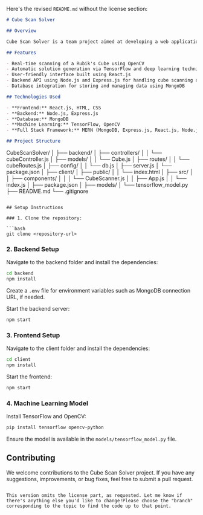 Here's the revised `README.md` without the license section:

```md
# Cube Scan Solver

## Overview

Cube Scan Solver is a team project aimed at developing a web application that scans a Rubik's Cube, processes the image, and generates an optimal solution using deep learning and machine learning techniques. The application integrates machine learning models to analyze cube patterns and provides efficient solutions. It also features real-time scanning and an easy-to-use interface.

## Features

- Real-time scanning of a Rubik's Cube using OpenCV
- Automatic solution generation via TensorFlow and deep learning techniques
- User-friendly interface built using React.js
- Backend API using Node.js and Express.js for handling cube scanning and solution requests
- Database integration for storing and managing data using MongoDB

## Technologies Used

- **Frontend:** React.js, HTML, CSS
- **Backend:** Node.js, Express.js
- **Database:** MongoDB
- **Machine Learning:** TensorFlow, OpenCV
- **Full Stack Framework:** MERN (MongoDB, Express.js, React.js, Node.js)

## Project Structure

```
CubeScanSolver/
│
├── backend/
│   ├── controllers/
│   │   └── cubeController.js
│   ├── models/
│   │   └── Cube.js
│   ├── routes/
│   │   └── cubeRoutes.js
│   ├── config/
│   │   └── db.js
│   ├── server.js
│   └── package.json
│
├── client/
│   ├── public/
│   │   └── index.html
│   ├── src/
│   │   ├── components/
│   │   │   └── CubeScanner.js
│   │   ├── App.js
│   │   └── index.js
│   ├── package.json
│
├── models/
│   └── tensorflow_model.py
├── README.md
└── .gitignore
```

## Setup Instructions

### 1. Clone the repository:

```bash
git clone <repository-url>
```

### 2. Backend Setup

Navigate to the backend folder and install the dependencies:

```bash
cd backend
npm install
```

Create a `.env` file for environment variables such as MongoDB connection URL, if needed.

Start the backend server:

```bash
npm start
```

### 3. Frontend Setup

Navigate to the client folder and install the dependencies:

```bash
cd client
npm install
```

Start the frontend:

```bash
npm start
```

### 4. Machine Learning Model

Install TensorFlow and OpenCV:

```bash
pip install tensorflow opencv-python
```

Ensure the model is available in the `models/tensorflow_model.py` file.

## Contributing

We welcome contributions to the Cube Scan Solver project. If you have any suggestions, improvements, or bug fixes, feel free to submit a pull request.
```

This version omits the license part, as requested. Let me know if there's anything else you'd like to change!Please choose the "branch" corresponding to the topic to find the code up to that point.
